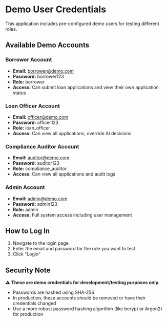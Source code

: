 # Demo User Credentials

This application includes pre-configured demo users for testing different roles.

## Available Demo Accounts

### Borrower Account
- **Email:** borrower@demo.com
- **Password:** borrower123
- **Role:** borrower
- **Access:** Can submit loan applications and view their own application status

### Loan Officer Account
- **Email:** officer@demo.com
- **Password:** officer123
- **Role:** loan_officer
- **Access:** Can view all applications, override AI decisions

### Compliance Auditor Account
- **Email:** auditor@demo.com
- **Password:** auditor123
- **Role:** compliance_auditor
- **Access:** Can view all applications and audit logs

### Admin Account
- **Email:** admin@demo.com
- **Password:** admin123
- **Role:** admin
- **Access:** Full system access including user management

## How to Log In

1. Navigate to the login page
2. Enter the email and password for the role you want to test
3. Click "Login"

## Security Note

⚠️ **These are demo credentials for development/testing purposes only.**

- Passwords are hashed using SHA-256
- In production, these accounts should be removed or have their credentials changed
- Use a more robust password hashing algorithm (like bcrypt or Argon2) for production
